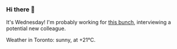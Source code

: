 ### Hi there :wave:

It's Wednesday! I'm probably working for [this bunch](https://github.com/kohofinancial), interviewing a potential new colleague.

Weather in Toronto: sunny, at +21°C.
